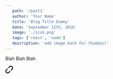 ```yaml
---
   path: '/post1'
   author: 'Your Name'
   title: 'Blog Title Dummy'
   date: 'September 12th, 2018'
   image: './icon.png'
   tags: ['react', 'node']
   description: 'add image back for thumbail'
---
```




Blah Blah Blah

![](./icon.png)

